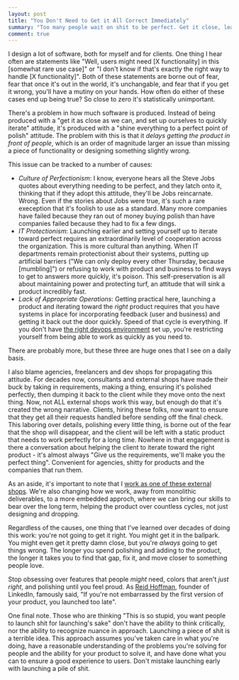 ```yaml
---
layout: post
title: "You Don't Need to Get it All Correct Immediately"
summary: "Too many people wait on shit to be perfect. Get it close, leave out some stuff, and set yourself up to quickly iterate."
comment: true
---
```


I design a lot of software, both for myself and for clients. One thing I hear often are statements like "Well, users might need [X functionality] in this [somewhat rare use case]" or "I don't know if that's exactly the right way to handle [X functionality]". Both of these statements are borne out of fear, fear that once it's out in the world, it's unchangable, and fear that if you get it wrong, you'll have a mutiny on your hands. How often do either of these cases end up being true? So close to zero it's statistically unimportant. 

There's a problem in how much software is produced. Instead of being produced with a "get it as close as we can, and set up ourselves to quickly iterate" attitude, it's produced with a "shine everything to a perfect point of polish" attitude. The problem with this is that it _delays getting the product in front of people_, which is an order of magnitude larger an issue than missing a piece of functionality or designing something slightly wrong. 

This issue can be tracked to a number of causes:

- *Culture of Perfectionism*: I know, everyone hears all the Steve Jobs quotes about everything needing to be perfect, and they latch onto it, thinking that if they adopt this attitude, they'll be Jobs reincarnate. Wrong. Even if the stories about Jobs were true, it's such a rare exeception that it's foolish to use as a standard. Many more companies have failed because they ran out of money buying polish than have companies failed because they had to fix a few dings.
- *IT Protectionism*: Launching earlier and setting yourself up to iterate toward perfect requires an extraordinarily level of cooperation across the organization. This is more cultural than anything. When IT departments remain protectionist about their systems, putting up artificial barriers ("We can only deploy every other Thursday, because [mumbling]") or refusing to work with product and business to find ways to get to answers more quickly, it's poison. This self-preservation is all about maintaining power and protecting turf, an attitude that will sink a product incredibly fast. 
- *Lack of Appropriate Operations*: Getting practical here, launching a product and iterating toward the _right_ product requires that you have systems in place for incorporating feedback (user and business) and getting it back out the door quickly. Speed of that cycle is everything. If you don't have [the right devops environment][devopspost] set up, you're restricting yourself from being able to work as quickly as you need to. 

There are probably more, but these three are huge ones that I see on a daily basis.

I also blame agencies, freelancers and dev shops for propagating this attitude. For decades now, consultants and external shops have made their buck by taking in requirements, making a thing, ensuring it's polished perfectly, then dumping it back to the client while they move onto the next thing. Now, not ALL external shops work this way, but enough do that it's created the wrong narrative. Clients, hiring these folks, now want to ensure that they get all their requests handled before sending off the final check. This laboring over details, polishing every little thing, is borne out of the fear that the shop will disappear, and the client will be left with a static product that needs to work perfectly for a long time. Nowhere in that engagement is there a conversation about helping the client to iterate toward the right product - it's almost always "Give us the requirements, we'll make you the perfect thing". Convenient for agencies, shitty for products and the companies that run them. 

As an aside, it's important to note that I [work as one of these external shops][fcp]. We're also changing how we work, away from monolithic deliverables, to a more embedded approch, where we can bring our skills to bear over the long term, helping the product over countless cycles, not just designing and dropping. 

Regardless of the causes, one thing that I've learned over decades of doing this work: you're not going to get it right. You might get it in the ballpark. You might even get it pretty damn close, but you're _always_ going to get things wrong. The longer you spend polishing and adding to the product, the longer it takes you to find that gap, fix it, and move closer to something people love. 

Stop obsessing over features that people _might_ need, colors that aren't _just right_, and polishing until you feel proud. As [Reid Hoffman][rh], founder of LinkedIn, famously said, "If you're not embarrassed by the first version of your product, you launched too late".

One final note. Those who are thinking "This is so stupid, you want people to launch shit for launching's sake" don't have the ability to think critically, nor the ability to recognize nuance in approach. Launching a piece of shit is a terrible idea. This approach assumes you've taken care in what you're doing, have a reasonable understanding of the problems you're solving for people and the ability for your product to solve it, and have done what you can to ensure a good experience to users. Don't mistake launching early with launching a pile of shit.

[devopspost]: http://justindavis.co/2017/06/07/great-products-need-great-devops/
[fcp]: http://firstchairpartners.com
[rh]: https://venturebeat.com/2011/03/15/reid-hoffman-10-rules-of-entrepreneurship/

